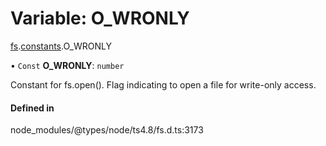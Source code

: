 # Variable: O\_WRONLY

[fs](../modules/fs.md).[constants](../modules/fs.constants.md).O_WRONLY

• `Const` **O\_WRONLY**: `number`

Constant for fs.open(). Flag indicating to open a file for write-only access.

#### Defined in

node_modules/@types/node/ts4.8/fs.d.ts:3173
